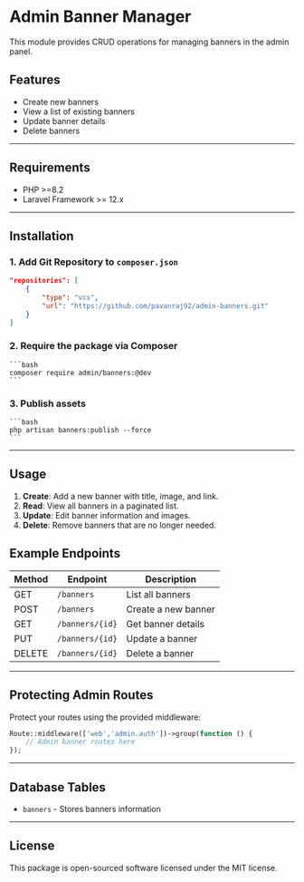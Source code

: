 # Admin Banner Manager

This module provides CRUD operations for managing banners in the admin panel.

## Features

- Create new banners
- View a list of existing banners
- Update banner details
- Delete banners

---
## Requirements

- PHP >=8.2
- Laravel Framework >= 12.x

---

## Installation

### 1. Add Git Repository to `composer.json`

```json
"repositories": [
    {
        "type": "vcs",
        "url": "https://github.com/pavanraj92/admin-banners.git"
    }
]
```

### 2. Require the package via Composer
    ```bash
    composer require admin/banners:@dev
    ```

### 3. Publish assets
    ```bash
    php artisan banners:publish --force
    ```
---

## Usage

1. **Create**: Add a new banner with title, image, and link.
2. **Read**: View all banners in a paginated list.
3. **Update**: Edit banner information and images.
4. **Delete**: Remove banners that are no longer needed.

## Example Endpoints

| Method | Endpoint          | Description         |
|--------|-------------------|---------------------|
| GET    | `/banners`        | List all banners    |
| POST   | `/banners`        | Create a new banner |
| GET    | `/banners/{id}`   | Get banner details  |
| PUT    | `/banners/{id}`   | Update a banner     |
| DELETE | `/banners/{id}`   | Delete a banner     |

---

## Protecting Admin Routes

Protect your routes using the provided middleware:

```php
Route::middleware(['web','admin.auth'])->group(function () {
    // Admin banner routes here
});
```
---

## Database Tables

- `banners` - Stores banners information

---

## License

This package is open-sourced software licensed under the MIT license.
